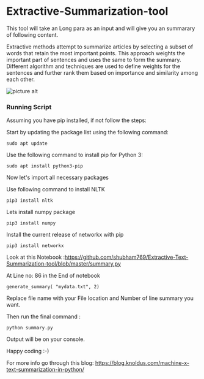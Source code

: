 # Extractive-Summarization-tool
This tool will take an Long para as an input and will give you an summarary of following content.

Extractive methods attempt to summarize articles by selecting a subset of words that retain the most important points.  This approach weights the important part of sentences and uses the same to form the summary. Different algorithm and techniques are used to define weights for the sentences and further rank them based on importance and similarity among each other.

![picture alt](https://github.com/shubham769/Extractive-Text-Summarization-tool/blob/master/text.png)


### Running Script

Assuming you have pip installed, if not follow the steps: 

Start by updating the package list using the following command:


`sudo apt update`


Use the following command to install pip for Python 3:

`sudo apt install python3-pip`
 
Now let's import all necessary packages

Use following command to install NLTK 

`pip3 install nltk`

Lets install numpy package

`pip3 install numpy`

Install the current release of networkx with pip

`pip3 install networkx`

Look at this Notebook :https://github.com/shubham769/Extractive-Text-Summarization-tool/blob/master/summary.py

At Line no: 86 in the End of notebook

`generate_summary( "mydata.txt", 2)`

Replace file name with your File location and Number of line summary you want.

Then run the final command :

`python summary.py`

Output will be on your console.

Happy coding :-)

For more info go through this blog: https://blog.knoldus.com/machine-x-text-summarization-in-python/
